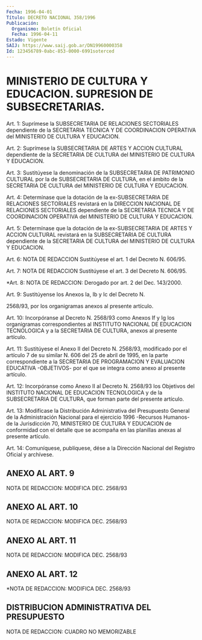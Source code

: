 ```yaml
---
Fecha: 1996-04-01
Título: DECRETO NACIONAL 358/1996
Publicación:
  Organismo: Boletín Oficial
  Fecha: 1996-04-11
Estado: Vigente
SAIJ: https://www.saij.gob.ar/DN19960000358
Id: 123456789-0abc-853-0000-6991soterced
---
```

# MINISTERIO DE CULTURA Y EDUCACION. SUPRESION DE SUBSECRETARIAS.

<a id="1"></a>
Art. 1: Suprímese la SUBSECRETARIA DE RELACIONES SECTORIALES dependiente  de  la  SECRETARIA TECNICA Y DE COORDINACION OPERATIVA del MINISTERIO DE CULTURA Y EDUCACION.

<a id="2"></a>
Art. 2: Suprímese la  SUBSECRETARIA  DE  ARTES  Y  ACCION CULTURAL dependiente de la SECRETARIA DE CULTURA del MINISTERIO DE CULTURA Y EDUCACION.

<a id="3"></a>
Art.  3:  Sustitúyese  la  denominación  de  la SUBSECRETARIA DE PATRIMONIO  CULTURAL  por  la  de SUBSECRETARIA DE CULTURA, en el ámbito de la SECRETARIA DE CULTURA  del  MINISTERIO  DE CULTURA Y EDUCACION.

<a id="4"></a>
Art.  4: Determínase  que  la dotación de la ex-SUBSECRETARIA DE RELACIONES  SECTORIALES  revistará  en  la  DIRECCION  NACIONAL DE RELACIONES SECTORIALES dependiente  de  la  SECRETARIA TECNICA Y DE COORDINACION  OPERATIVA  del  MINISTERIO  DE  CULTURA  Y EDUCACION.

<a id="5"></a>
Art.  5:  Determínase  que la dotación de la ex-SUBSECRETARIA DE ARTES Y ACCION CULTURAL revistará  en  la  SUBSECRETARIA DE CULTURA dependiente de la SECRETARIA DE CULTURA del MINISTERIO DE CULTURA Y EDUCACION.

<a id="6"></a>
Art. 6: NOTA DE REDACCION Sustitúyese el art. 1 del Decreto N. 606/95.

<a id="7"></a>
Art.  7: NOTA DE REDACCION Sustitúyese el art. 3 del Decreto N. 606/95.

<a id="8"></a>
*Art. 8: NOTA DE REDACCION: Derogado por art. 2 del Dec. 143/2000.

<a id="9"></a>
Art. 9: Sustitúyense los Anexos Ia, Ib y Ic del Decreto N.

2568/93, por los organigramas anexos al presente artículo.

<a id="10"></a>
Art. 10: Incorpóranse al Decreto N. 2568/93 como Anexos  If y  Ig los    organigramas   correspondientes  al  INSTITUTO  NACIONAL DE EDUCACION TECNOLOGICA  y  a  la  SECRETARIA  DE  CULTURA, anexos al presente artículo.

<a id="11"></a>
Art.  11:  Sustitúyese el Anexo  II  del  Decreto  N. 2568/93, modificado por el artículo 7 de su similar N. 606 del 25 de abril de 1995, en la parte correspondiente a la SECRETARIA DE PROGRAMACION Y EVALUACION  EDUCATIVA -OBJETIVOS- por el que se integra como anexo al presente artículo.

<a id="12"></a>
Art. 12: Incorpóranse  como  Anexo  II  al  Decreto N. 2568/93 los Objetivos del INSTITUTO NACIONAL DE EDUCACION TECNOLOGICA  y de la SUBSECRETARIA  DE  CULTURA,  que forman parte del presente artículo.

<a id="13"></a>
Art. 13: Modifícase la Distribución Administrativa del Presupuesto General de la Administración Nacional para el ejercicio 1996 -Recursos  Humanos-  de la  Jurisdicción  70, MINISTERIO DE CULTURA Y EDUCACION de conformidad  con  el detalle que se acompaña en las planillas anexas al presente artículo.

<a id="14"></a>
Art. 14: Comuníquese, publíquese, dése a  la  Dirección Nacional del Registro Oficial y archívese.

## ANEXO AL ART. 9

<a id="1"></a>
NOTA DE REDACCION: MODIFICA DEC. 2568/93

## ANEXO AL ART. 10

<a id="1"></a>
NOTA DE REDACCION: MODIFICA DEC. 2568/93

## ANEXO AL ART. 11

<a id="1"></a>
NOTA DE REDACCION: MODIFICA DEC. 2568/93

## ANEXO AL ART. 12

<a id="1"></a>
*NOTA DE REDACCION: MODIFICA DEC. 2568/93

## DISTRIBUCION ADMINISTRATIVA DEL PRESUPUESTO

<a id="1"></a>
NOTA DE REDACCION: CUADRO NO MEMORIZABLE